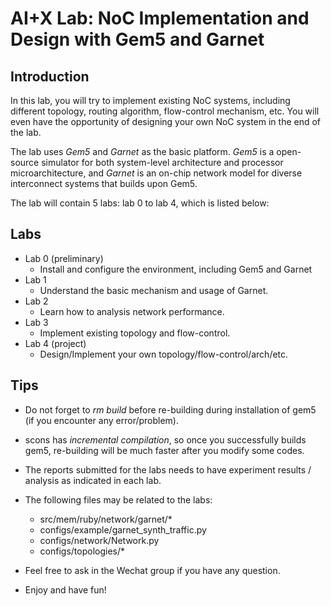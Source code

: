 # AI+X Lab: NoC Implementation and Design with Gem5 and Garnet

## Introduction

In this lab, you will try to implement existing NoC systems, including different topology, routing algorithm, flow-control mechanism, etc. You will even have the opportunity of designing your own NoC system in the end of the lab.

The lab uses *Gem5* and *Garnet* as the basic platform. *Gem5* is a open-source simulator for both system-level architecture and processor microarchitecture, and *Garnet* is an on-chip network model for diverse interconnect systems that builds upon Gem5.

The lab will contain 5 labs: lab 0 to lab 4, which is listed below:

## Labs

- Lab 0 (preliminary)
  - Install and configure the environment, including Gem5 and Garnet
- Lab 1
  - Understand the basic mechanism and usage of Garnet.
- Lab 2
  - Learn how to analysis network performance.
- Lab 3
  - Implement existing topology and flow-control.
- Lab 4 (project)
  - Design/Implement your own topology/flow-control/arch/etc.

## Tips

- Do not forget to *rm build* before re-building during installation of gem5 (if you encounter any error/problem).

- scons has *incremental compilation*, so once you successfully builds gem5, re-building will be much faster after you modify some codes.

- The reports submitted for the labs needs to have experiment results / analysis as indicated in each lab.

- The following files may be related to the labs:
  - src/mem/ruby/network/garnet/*
  - configs/example/garnet_synth_traffic.py
  - configs/network/Network.py
  - configs/topologies/*

- Feel free to ask in the Wechat group if you have any question.

- Enjoy and have fun!

